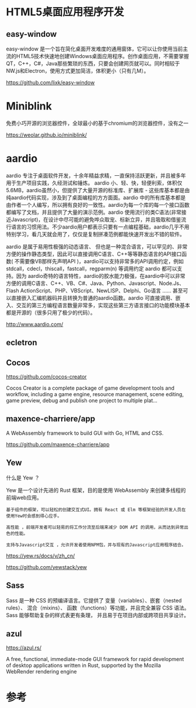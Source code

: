 # HTML5桌面应用程序开发

## easy-window

easy-window 是一个旨在简化桌面开发难度的通用窗体，它可以让你使用当前主流的HTML5技术快速地创建Windows桌面应用程序。创作桌面应用，不需要掌握QT，C++，C#，Java那些繁琐的东西，只要会创建网页就可以。同时相较于NW.js和Electron，使用方式更加简洁，体积更小（只有几M）。

https://github.com/lixk/easy-window

# Miniblink

免费小巧开源的浏览器控件，全球最小的基于chromium的浏览器控件，没有之一

https://weolar.github.io/miniblink/


# aardio

aardio 专注于桌面软件开发，十余年精益求精，一直保持活跃更新，并且被多年用于生产项目实践，久经测试和锤炼。
aardio 小、轻、快，轻便利索，体积仅5.6MB，aardio虽然小，但提供了大量开源的标准库、扩展库 - 这些库基本都是由纯aardio代码实现，涉及到了桌面编程的方方面面。aardio 中的所有库基本都是由作者一个人编写，所以拥有良好的一致性。aardio为每一个库的每一个接口函数都编写了文档，并且提供了大量的演示范例。aardio 使用流行的类C语法(非常接近Javascript)，在设计中尽可能的避免哗众取宠、标新立异，并且吸取和借鉴流行语言的习惯用法。不少aardio用户都表示只要有一点编程基础，aardio几乎不用特别学习，看几天就会用了，仅仅是复制拼凑范例都能快速开发出不错的软件。

aardio 是属于易用性极强的动态语言、 但也是一种混合语言，可以罕见的、非常方便的操作静态类型，因此可以直接调用C语言、C++等等静态语言的API接口函数( 不需要像VB那样先声明API )，aardio可以支持非常多的API调用约定，例如 stdcall，cdecl，thiscall，fastcall，regparm(n) 等调用约定 aardio 都可以支持。因为 aardio奇特的语言特性，aardio的胶水能力极强，在aardio中可以非常方便的调用C语言、C++、VB、C#、Java、Python、Javascript、Node.Js、Flash ActionScript、PHP、VBScript、NewLISP、Delphi、Go语言 ...... 甚至可以直接嵌入汇编机器码并且转换为普通的aardio函数。aardio 可直接调用、嵌入、交互的第三方编程语言数量非常多，实现这些第三方语言接口的功能模块基本都是开源的（很多只用了极少的代码）。

http://www.aardio.com/
## ecletron

##

## Cocos

https://github.com/cocos-creator

Cocos Creator is a complete package of game development tools and workflow, including a game engine, resource management, scene editing, game preview, debug and publish one project to multiple plat…


## maxence-charriere/app

A WebAssembly framework to build GUI with Go, HTML and CSS.

https://github.com/maxence-charriere/app

## Yew

什么是 Yew ？

Yew 是一个设计先进的 Rust 框架，目的是使用 WebAssembly 来创建多线程的前端web应用。

    基于组件的框架，可以轻松的创建交互式UI。拥有 React 或 Elm 等框架经验的开发人员在使用Yew时会感到得心应手。

    高性能 ，前端开发者可以轻易的将工作分流至后端来减少 DOM API 的调用，从而达到异常出色的性能。

    支持与Javascript交互 ，允许开发者使用NPM包，并与现有的Javascript应用程序结合。

https://yew.rs/docs/v/zh_cn/

https://github.com/yewstack/yew

## Sass

Sass 是一种 CSS 的预编译语言。它提供了 变量（variables）、嵌套（nested rules）、 混合（mixins）、 函数（functions）等功能，并且完全兼容 CSS 语法。Sass 能够帮助复杂的样式表更有条理， 并且易于在项目内部或跨项目共享设计。


## azul

https://azul.rs/

A free, functional, immediate-mode GUI framework for rapid development of desktop applications written in Rust, supported by the Mozilla WebRender rendering engine

# 参考
